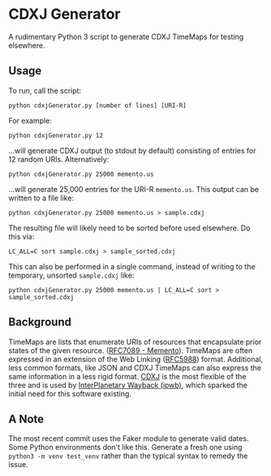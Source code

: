 # CDXJ Generator

A rudimentary Python 3 script to generate CDXJ TimeMaps for testing elsewhere. 

## Usage

To run, call the script:

    python cdxjGenerator.py [number of lines] [URI-R]
    
For example:

    python cdxjGenerator.py 12
    
...will generate CDXJ output (to stdout by default) consisting of entries for 12 random URIs. Alternatively:

    python cdxjGenerator.py 25000 memento.us
    
...will generate 25,000 entries for the URI-R `memento.us`. This output can be written to a file like:

    python cdxjGenerator.py 25000 memento.us > sample.cdxj

The resulting file will likely need to be sorted before used elsewhere. Do this via:

    LC_ALL=C sort sample.cdxj > sample_sorted.cdxj

This can also be performed in a single command, instead of writing to the temporary, unsorted `sample.cdxj` like:

    python cdxjGenerator.py 25000 memento.us | LC_ALL=C sort > sample_sorted.cdxj

## Background
TimeMaps are lists that enumerate URIs of resources that encapsulate prior states of the given resource. ([RFC7089 - Memento](https://tools.ietf.org/html/rfc7089)). TimeMaps are often expressed in an extension of the Web Linking ([RFC5988](https://tools.ietf.org/html/rfc5988)) format. Additional, less common formats, like JSON and CDXJ TimeMaps can also express the same information in a less rigid format. [CDXJ](https://github.com/oduwsdl/ORS/wiki/CDXJ) is the most flexible of the three and is used by [InterPlanetary Wayback (ipwb)](https://github.com/oduwsdl/ipwb), which sparked the initial need for this software existing.

## A Note
The most recent commit uses the Faker module to generate valid dates. Some Python environments don't like this. Generate a fresh one using `python3 -m venv test_venv` rather than the typical syntax to remedy the issue.
